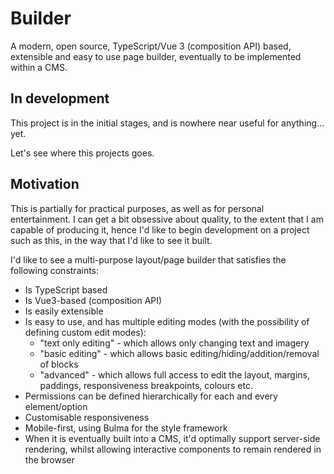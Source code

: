 # Builder
A modern, open source, TypeScript/Vue 3 (composition API) based, extensible and easy to use page builder, eventually to be implemented within a CMS.

## In development
This project is in the initial stages, and is nowhere near useful for anything... yet.

Let's see where this projects goes.

## Motivation
This is partially for practical purposes, as well as for personal entertainment. I can get a bit obsessive about quality, to the extent that I am capable of producing it, hence I'd like to begin development on a project such as this, in the way that I'd like to see it built.

I'd like to see a multi-purpose layout/page builder that satisfies the following constraints:
 - Is TypeScript based
 - Is Vue3-based (composition API)
 - Is easily extensible
 - Is easy to use, and has multiple editing modes (with the possibility of defining custom edit modes):
    - "text only editing" - which allows only changing text and imagery
    - "basic editing" - which allows basic editing/hiding/addition/removal of blocks
    - "advanced" - which allows full access to edit the layout, margins, paddings, responsiveness breakpoints, colours etc.
 - Permissions can be defined hierarchically for each and every element/option
 - Customisable responsiveness
 - Mobile-first, using Bulma for the style framework
 - When it is eventually built into a CMS, it'd optimally support server-side rendering, whilst allowing interactive components to remain rendered in the browser